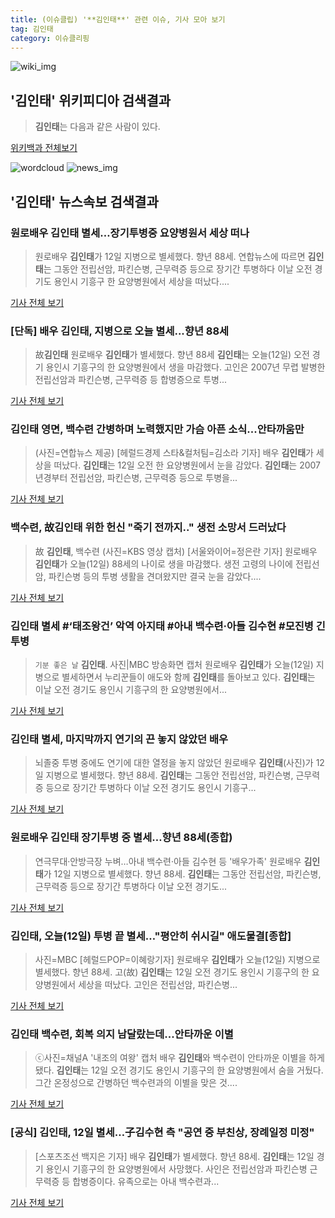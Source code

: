 ```yaml
---
title: (이슈클립) '**김인태**' 관련 이슈, 기사 모아 보기
tag: 김인태
category: 이슈클리핑
---
```

![wiki_img](https://user-images.githubusercontent.com/42597476/44503234-41136a80-a6d0-11e8-9071-6fc6418eafe4.png)
## **'**김인태**'** 위키피디아 검색결과
>**김인태**는 다음과 같은 사람이 있다.

<a href="https://ko.wikipedia.org/wiki/김인태" target="_blank">위키백과 전체보기</a>

![wordcloud](https://s3.ap-northeast-2.amazonaws.com/lyrics101-wordcloud/2018-09-12-1536731445.png)
![news_img](https://user-images.githubusercontent.com/42597476/44507050-1206f400-a6e4-11e8-8d98-7ffbfebb353f.png)
## **'**김인태**'** 뉴스속보 검색결과
### 원로배우 **김인태** 별세…장기투병중 요양병원서 세상 떠나

>원로배우 **김인태**가 12일 지병으로 별세했다. 향년 88세. 연합뉴스에 따르면 **김인태**는 그동안 전립선암, 파킨슨병, 근무력증 등으로 장기간 투병하다 이날 오전 경기도 용인시 기흥구 한 요양병원에서 세상을 떠났다....

<a href="http://sports.khan.co.kr/news/sk_index.html?art_id=201809121103003&sec_id=540101&pt=nv" target="_blank">기사 전체 보기</a>

### [단독] 배우 **김인태**, 지병으로 오늘 별세...향년 88세

>故**김인태** 원로배우 **김인태**가 별세했다. 향년 88세 **김인태**는 오늘(12일) 오전 경기 용인시 기흥구의 한 요양병원에서 생을 마감했다. 고인은 2007년 무렵 발병한 전립선암과 파킨슨병, 근무력증 등 합병증으로 투병...

<a href="http://starin.edaily.co.kr/news/newspath.asp?newsid=01167686619339464" target="_blank">기사 전체 보기</a>

### **김인태** 영면, 백수련 간병하며 노력했지만 가슴 아픈 소식...안타까움만

>(사진=연합뉴스 제공) [헤럴드경제 스타&컬처팀=김소라 기자] 배우 **김인태**가 세상을 떠났다. **김인태**는 12일 오전 한 요양병원에서 눈을 감았다. **김인태**는 2007년경부터 전립선암, 파킨슨병, 근무력증 등으로 투병을...

<a href="http://biz.heraldcorp.com/culture/view.php?ud=201809121148025155317_1" target="_blank">기사 전체 보기</a>

### 백수련, 故**김인태** 위한 헌신 "죽기 전까지.." 생전 소망서 드러났다

>故 **김인태**, 백수련 (사진=KBS 영상 캡처) [서울와이어=정은란 기자] 원로배우 **김인태**가 오늘(12일) 88세의 나이로 생을 마감했다. 생전 고령의 나이에 전립선암, 파킨슨병 등의 투병 생활을 견뎌왔지만 결국 눈을 감았다....

<a href="http://www.seoulwire.com/news/articleView.html?idxno=26190" target="_blank">기사 전체 보기</a>

### **김인태** 별세 #‘태조왕건’ 악역 아지태 #아내 백수련·아들 김수현 #모진병 긴 투병

>`기분 좋은 날` **김인태**. 사진|MBC 방송화면 캡처 원로배우 **김인태**가 오늘(12일) 지병으로 별세하면서 누리꾼들이 애도와 함께 **김인태**를 돌아보고 있다. **김인태**는 이날 오전 경기도 용인시 기흥구의 한 요양병원에서...

<a href="http://star.mk.co.kr/new/view.php?mc=ST&year=2018&no=575085" target="_blank">기사 전체 보기</a>

### **김인태** 별세, 마지막까지 연기의 끈 놓지 않았던 배우

>뇌졸중 투병 중에도 연기에 대한 열정을 놓지 않았던 원로배우 **김인태**(사진)가 12일 지병으로 별세했다. 향년 88세. **김인태**는 그동안 전립선암, 파킨슨병, 근무력증 등으로 장기간 투병하다 이날 오전 경기도 용인시 기흥구...

<a href="http://www.segye.com/content/html/2018/09/12/20180912001882.html?OutUrl=naver" target="_blank">기사 전체 보기</a>

### 원로배우 **김인태** 장기투병 중 별세…향년 88세(종합)

>연극무대·안방극장 누벼…아내 백수련·아들 김수현 등 '배우가족' 원로배우 **김인태**가 12일 지병으로 별세했다. 향년 88세. **김인태**는 그동안 전립선암, 파킨슨병, 근무력증 등으로 장기간 투병하다 이날 오전 경기도...

<a href="http://app.yonhapnews.co.kr/YNA/Basic/SNS/r.aspx?c=AKR20180912067551005&did=1195m" target="_blank">기사 전체 보기</a>

### **김인태**, 오늘(12일) 투병 끝 별세…"평안히 쉬시길" 애도물결[종합]

>사진=MBC [헤럴드POP=이혜랑기자] 원로배우 **김인태**가 오늘(12일) 지병으로 별세했다. 향년 88세. 고(故) **김인태**는 12일 오전 경기도 용인시 기흥구의 한 요양병원에서 세상을 떠났다. 고인은 전립선암, 파킨슨병...

<a href="http://biz.heraldcorp.com/view.php?ud=201809121303425340374_1" target="_blank">기사 전체 보기</a>

### **김인태** 백수련, 회복 의지 남달랐는데...안타까운 이별

>ⓒ사진=채널A '내조의 여왕' 캡처 배우 **김인태**와 백수련이 안타까운 이별을 하게 됐다. **김인태**는 12일 오전 경기도 용인시 기흥구의 한 요양병원에서 숨을 거뒀다. 그간 온정성으로 간병하던 백수련과의 이별을 맞은 것....

<a href="http://www.dailian.co.kr/news/view/738868/?sc=naver" target="_blank">기사 전체 보기</a>

### [공식] **김인태**, 12일 별세…子김수현 측 "공연 중 부친상, 장례일정 미정"

>[스포츠조선 백지은 기자] 배우 **김인태**가 별세했다. 향년 88세. **김인태**는 12일 경기 용인시 기흥구의 한 요양병원에서 사망했다. 사인은 전립선암과 파킨슨병 근무력증 등 합병증이다. 유족으로는 아내 백수련과...

<a href="http://sports.chosun.com/news/ntype.htm?id=201809130100102290007937&servicedate=20180912" target="_blank">기사 전체 보기</a>


